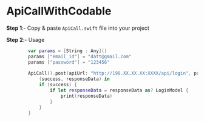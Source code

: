 # ApiCallWithCodable

**Step 1**:-  Copy & paste `ApiCall.swift` file into your project 

**Step 2**:-  Usage 
```swift
        var params = [String : Any]()
        params ["email_id"] = "datt@gmail.com"
        params ["password"] = "123456"
        
        ApiCall().post(apiUrl: "http://198.XX.XX.XX:XXXX/api/login", params: params, model: LoginModel.self) {
            (success, responseData) in
            if (success) {
                if let responseData = responseData as? LoginModel {
                    print(responseData)
                }
            }
        }
```        
